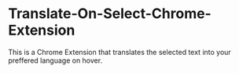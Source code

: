 # Translate-On-Select-Chrome-Extension
 This is a Chrome Extension that translates the selected text into your preffered language on hover.
